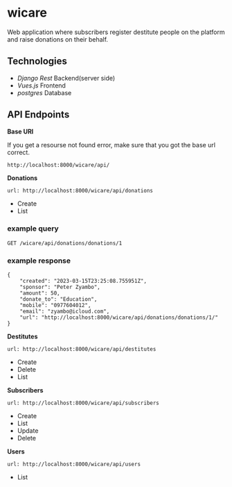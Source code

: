 # wicare
Web application where subscribers register destitute people on the platform and raise donations on their behalf.

## Technologies

* *Django Rest* Backend(server side)
* *Vues.js* Frontend
* *postgres* Database


## API Endpoints

**Base URI**

If you get a resourse not found error, make sure that you got the base url correct.

    http://localhost:8000/wicare/api/


**Donations**

    url: http://localhost:8000/wicare/api/donations

* Create
* List

### example query

    GET /wicare/api/donations/donations/1

### example response

    {
        "created": "2023-03-15T23:25:08.755951Z",
        "sponsor": "Peter Zyambo",
        "amount": 50,
        "donate_to": "Education",
        "mobile": "0977604012",
        "email": "zyambo@icloud.com",
        "url": "http://localhost:8000/wicare/api/donations/donations/1/"
    }

**Destitutes**

    url: http://localhost:8000/wicare/api/destitutes

* Create
* Delete
* List


**Subscribers**

    url: http://localhost:8000/wicare/api/subscribers

* Create
* List
* Update
* Delete

**Users**

    url: http://localhost:8000/wicare/api/users
    
* List
